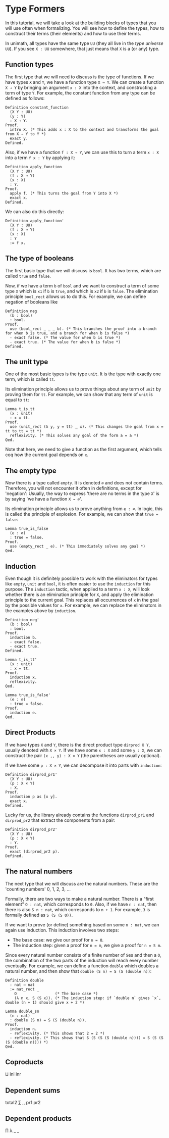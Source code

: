 # Type Formers
In this tutorial, we will take a look at the building blocks of types that you will use often when formalizing. You will see how to define the types, how to construct their terms (their elements) and how to use their terms.

In unimath, all types have the same type `UU` (they all live in the *type universe* `UU`). If you see `X : UU` somewhere, that just means that `X` is a (or any) type.

## Function types
The first type that we will need to discuss is the type of functions. If we have types `X` and `Y`, we have a function type `X → Y`. We can create a function `X → Y` by bringing an argument `x : X` into the context, and constructing a term of type `Y`. For example, the constant function from any type can be defined as follows:
```coq
Definition constant_function
  (X Y : UU)
  (y : Y)
  : X → Y.
Proof.
  intro X. (* This adds x : X to the context and transforms the goal from X → Y to Y *)
  exact y.
Defined.
```
Also, if we have a function `f : X → Y`, we can use this to turn a term `x : X` into a term `f x : Y` by applying it:
```coq
Definition apply_function
  (X Y : UU)
  (f : X → Y)
  (x : X)
  : Y.
Proof.
  apply f. (* This turns the goal from Y into X *)
  exact x.
Defined.
```
We can also do this directly:
```coq
Definition apply_function'
  (X Y : UU)
  (f : X → Y)
  (x : X)
  : Y
  := f x.
```

## The type of booleans
The first basic type that we will discuss is `bool`. It has two terms, which are called `true` and `false`.

Now, if we have a term `b` of `bool` and we want to construct a term of some type `X` which is `x1` if `b` is `true`, and which is `x2` if `b` is `false`. The elimination principle `bool_rect` allows us to do this. For example, we can define negation of booleans like
```coq
Definition neg
  (b : bool)
  : bool.
Proof.
  use (bool_rect _ _ _ b). (* This branches the proof into a branch for when b is true, and a branch for when b is false *)
  - exact false. (* The value for when b is true *)
  - exact true. (* The value for when b is false *)
Defined.
```

## The unit type
One of the most basic types is the type `unit`. It is the type with exactly one term, which is called `tt`.

Its elimination principle allows us to prove things about any term of `unit` by proving them for `tt`. For example, we can show that any term of `unit` is equal to `tt`:
```coq
Lemma t_is_tt
  (x : unit)
  : x = tt.
Proof.
  use (unit_rect (λ y, y = tt) _ x). (* This changes the goal from x = tt to tt = tt *)
  reflexivity. (* This solves any goal of the form a = a *)
Qed.
```
Note that here, we need to give a function as the first argument, which tells coq how the current goal depends on `x`.

## The empty type
Now there is a type called `empty`. It is denoted `∅` and does not contain terms. Therefore, you will not encounter it often in definitions, except for 'negation': Usually, the way to express 'there are no terms in the type `X`' is by saying 'we have a function `X → ∅`'.

Its elimination principle allows us to prove anything from `e : ∅`. In logic, this is called the principle of explosion. For example, we can show that `true = false`:
```coq
Lemma true_is_false
  (e : ∅)
  : true = false.
Proof.
  use (empty_rect _ e). (* This immediately solves any goal *)
Qed.
```

## Induction
Even though it is definitely possible to work with the eliminators for types like `empty`, `unit` and `bool`, it is often easier to use the `induction` for this purpose. The `induction` tactic, when applied to a term `x : X`, will look whether there is an elimination principle for `X`, and apply the elimination principle to the current goal. This replaces all occurrences of `x` in the goal by the possible values for `x`. For example, we can replace the eliminators in the examples above by `induction`.
```coq
Definition neg'
  (b : bool)
  : bool.
Proof.
  induction b.
  - exact false.
  - exact true.
Defined.

Lemma t_is_tt'
  (x : unit)
  : x = tt.
Proof.
  induction x.
  reflexivity.
Qed.

Lemma true_is_false'
  (e : ∅)
  : true = false.
Proof.
  induction e.
Qed.
```

## Direct Products
If we have types `X` and `Y`, there is the direct product type `dirprod X Y`, usually denoted with `X × Y`. If we have some `x : X` and some `y : X`, we can construct the pair `(x ,, y) : X × Y` (the parentheses are usually optional).

If we have some `p : X × Y`, we can decompose it into parts with `induction`:
```coq
Definition dirprod_pr1'
  (X Y : UU)
  (p : X × Y)
  : X.
Proof.
  induction p as [x y].
  exact x.
Defined.
```
Lucky for us, the library already contains the functions `dirprod_pr1` and `dirprod_pr2` that extract the components from a pair:
```coq
Definition dirprod_pr2'
  (X Y : UU)
  (p : X × Y)
  : Y.
Proof.
  exact (dirprod_pr2 p).
Defined.
```

## The natural numbers
The next type that we will discuss are the natural numbers. These are the 'counting numbers' 0, 1, 2, 3, …

Formally, there are two ways to make a natural number. There is a "first element" `O : nat`, which corresponds to `0`. Also, if we have `n : nat`, then there is also `S n : nat`, which corresponds to `n + 1`. For example, `3` is formally defined as `S (S (S O))`.

If we want to prove (or define) something based on some `n : nat`, we can again use induction. This induction involves two steps:

* The base case: we give our proof for `n = O`.
* The induction step: given a proof for `n = m`, we give a proof for `n = S m`.

Since every natural number consists of a finite number of `S`es and then a `O`, the combination of the two parts of the induction will reach every number eventually. For example, we can define a function `double` which doubles a natural number, and then show that `double (S n) = S (S (double n))`:
```coq
Definition double
  : nat → nat
  := nat_rect _
    O                 (* The base case *)
    (λ n x, S (S x)). (* The induction step: if `double n` gives `x`, double (n + 1) should give x + 2 *)

Lemma double_sn
  (n : nat)
  : double (S n) = S (S (double n)).
Proof.
  induction n.
  - reflexivity. (* This shows that 2 = 2 *)
  - reflexivity. (* This shows that S (S (S (S (double n)))) = S (S (S (S (double n)))) *)
Qed.
```

## Coproducts
⨿
inl inr

## Dependent sums
total2
∑
,,
pr1 pr2

## Dependent products
∏
λ
_ _
